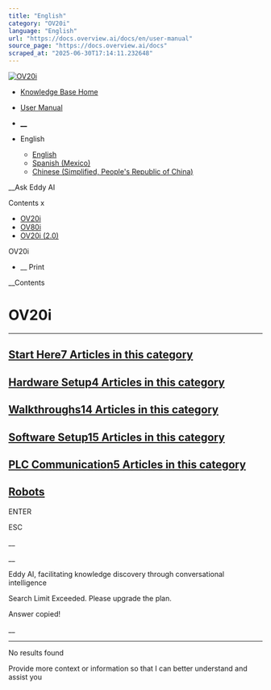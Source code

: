```yaml
---
title: "English"
category: "OV20i"
language: "English"
url: "https://docs.overview.ai/docs/en/user-manual"
source_page: "https://docs.overview.ai/docs"
scraped_at: "2025-06-30T17:14:11.232648"
---
```


[ ![OV20i](https://cdn.document360.io/logo/863daf20-40fe-49e9-9c91-e3c6cfba55d1/2e22ebf07a24460d8065cff0cb46d3d4-OverviewLogo.png) ](https://www.overview.ai)

  * [Knowledge Base Home](https://docs.overview.ai)
  * [User Manual](https://docs.overview.ai/docs)



  * [ __](/v1/en)
  * English

    * [ English ](/docs/en/user-manual "en")
    * [ Spanish \(Mexico\) ](/docs/es-mx/manual-usuario "es-mx")
    * [ Chinese \(Simplified, People's Republic of China\) ](/docs/zh-cn/user-manual "zh-cn")




__Ask Eddy AI

Contents x

  * [ OV20i  ](start-here)
  * [ OV80i  ](start-here-1)
  * [ OV20i \(2.0\)  ](faq)



OV20i

  *  __ Print




 __Contents

# OV20i

* * *

## [Start Here7 Articles  in this category ](/docs/start-here)

## [Hardware Setup4 Articles  in this category ](/docs/hardware-setup)

## [Walkthroughs14 Articles  in this category ](/docs/how-to-guides)

## [Software Setup15 Articles  in this category ](/docs/software-setup)

## [PLC Communication5 Articles  in this category ](/docs/ethernet)

## [Robots](/docs/robots)

ENTER

ESC

 __

__

Eddy AI, facilitating knowledge discovery through conversational intelligence

Search Limit Exceeded. Please upgrade the plan.

Answer copied\!

__

__ __

No results found

Provide more context or information so that I can better understand and assist you

